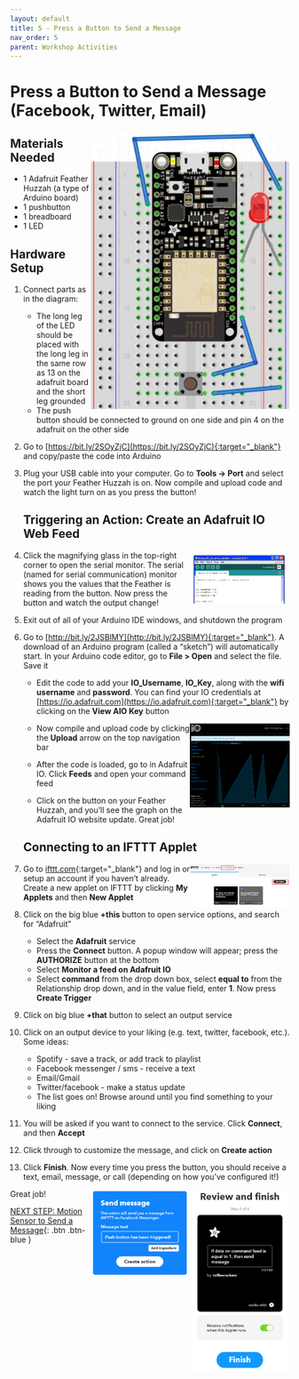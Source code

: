 ```yaml
---
layout: default
title: 5 - Press a Button to Send a Message
nav_order: 5
parent: Workshop Activities
---
```


<!---   <img src="images/act-4/1-res.png" alt="resistor" style="float:right;width:180px;">   -->

# Press a Button to Send a Message (Facebook, Twitter, Email)

<img src="images/act-4/1-breadboard.png" alt="breadboard" style="float:right;width:360px;">

## Materials Needed
-   1 Adafruit Feather Huzzah (a type of Arduino board)
-   1 pushbutton
-   1 breadboard
-   1 LED

## Hardware Setup
1.  Connect parts as in the diagram:
    -   The long leg of the LED should be placed with the long leg in the same row as 13 on the adafruit board and the short leg grounded
    -   The push button should be connected to ground on one side and pin 4 on the adafruit on the other side
2.  Go to [https://bit.ly/2SOyZjC](https://bit.ly/2SOyZjC){:target="_blank"} and copy/paste the code into Arduino
3.  Plug your USB cable into your computer.  Go to **Tools -> Port** and select the port your Feather Huzzah is on. Now compile and upload code and watch the light turn on as you press the button!

    ## Triggering an Action: Create an Adafruit IO Web Feed
    
    <img src="images/act-4/3-serial.png" alt="serial monitor" style="float:right;width:180px;">
    
4.  Click the magnifying glass in the top-right corner to open the serial monitor. The serial (named for serial communication) monitor shows you the values that the Feather is reading from the button. Now press the button and watch the output change!
5.  Exit out of all of your Arduino IDE windows, and shutdown the program
6.  Go to [http://bit.ly/2JSBlMY](http://bit.ly/2JSBlMY){:target="_blank"}. A download of an Arduino program (called a “sketch”) will automatically start. In your Arduino code editor, go to **File > Open** and select the file. Save it
    -   Edit the code to add your **IO_Username**, **IO_Key**, along with the **wifi username** and **password**. You can find your IO credentials at [https://io.adafruit.com](https://io.adafruit.com){:target="_blank"} by clicking on the **View AIO Key** button

        <img src="images/act-4/6-view.png" alt="view" style="float:right;width:180px;">

    -   Now compile and upload code by clicking the **Upload** arrow on the top navigation bar
    -   After the code is loaded, go to in Adafruit IO. Click **Feeds** and open your command feed
    -   Click on the button on your Feather Huzzah, and you’ll see the graph on the Adafruit IO website update. Great job!

    ## Connecting to an IFTTT Applet
    
    <img src="images/act-4/7-applet.png" alt="applet" style="float:right;width:180px;">
    
7.  Go to [ifttt.com](https://ifttt.com/){:target="_blank"} and log in or setup an account if you haven’t already. Create a new applet on IFTTT by clicking **My Applets** and then **New Applet**
8.  Click on the big blue **+this** button to open service options, and search for “Adafruit”
    -   Select the **Adafruit** service
    -   Press the **Connect** button. A popup window will appear; press the **AUTHORIZE** button at the bottom
    -   Select **Monitor a feed on Adafruit IO**
    -   Select **command** from the drop down box, select **equal to** from the Relationship drop down, and in the value field, enter **1**. Now press **Create Trigger**
9.  Click on big blue **+that** button to select an output service
10.  Click on an output device to your liking (e.g. text, twitter, facebook, etc.).  Some ideas:
     -   Spotify - save a track, or add track to playlist
     -   Facebook messenger / sms - receive a text
     -   Email/Gmail
     -   Twitter/facebook - make a status update
     -   The list goes on! Browse around until you find something to your liking
11.  You will be asked if you want to connect to the service. Click **Connect**, and then **Accept**
12.  Click through to customize the message, and click on **Create action**
13.  Click **Finish**. Now every time you press the button, you should receive a text, email, message, or call (depending on how you’ve configured it!)

<img src="images/act-4/12-review.png" alt="resistor" style="float:right;width:180px;">
<img src="images/act-4/12-send.png" alt="resistor" style="float:right;width:180px;">

Great job!

[NEXT STEP: Motion Sensor to Send a Message](act-5.html){: .btn .btn-blue }
